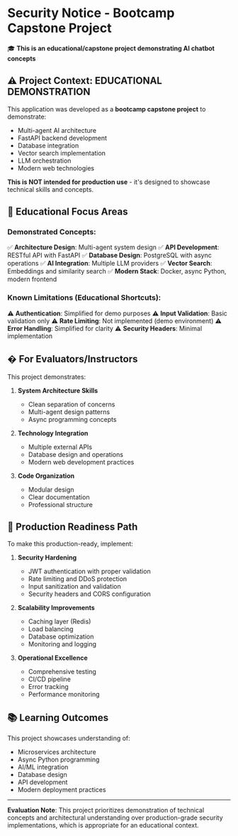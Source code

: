 # Security Notice - Bootcamp Capstone Project

🎓 **This is an educational/capstone project demonstrating AI chatbot concepts**

## ⚠️ Project Context: EDUCATIONAL DEMONSTRATION

This application was developed as a **bootcamp capstone project** to demonstrate:
- Multi-agent AI architecture
- FastAPI backend development
- Database integration
- Vector search implementation
- LLM orchestration
- Modern web technologies

**This is NOT intended for production use** - it's designed to showcase technical skills and concepts.

## 🎯 Educational Focus Areas

### Demonstrated Concepts:
✅ **Architecture Design**: Multi-agent system design
✅ **API Development**: RESTful API with FastAPI
✅ **Database Design**: PostgreSQL with async operations
✅ **AI Integration**: Multiple LLM providers
✅ **Vector Search**: Embeddings and similarity search
✅ **Modern Stack**: Docker, async Python, modern frontend

### Known Limitations (Educational Shortcuts):
⚠️ **Authentication**: Simplified for demo purposes
⚠️ **Input Validation**: Basic validation only
⚠️ **Rate Limiting**: Not implemented (demo environment)
⚠️ **Error Handling**: Simplified for clarity
⚠️ **Security Headers**: Minimal implementation

## � For Evaluators/Instructors

This project demonstrates:

1. **System Architecture Skills**
   - Clean separation of concerns
   - Multi-agent design patterns
   - Async programming concepts

2. **Technology Integration**
   - Multiple external APIs
   - Database design and operations
   - Modern web development practices

3. **Code Organization**
   - Modular design
   - Clear documentation
   - Professional structure

## 🔧 Production Readiness Path

To make this production-ready, implement:

1. **Security Hardening**
   - JWT authentication with proper validation
   - Rate limiting and DDoS protection
   - Input sanitization and validation
   - Security headers and CORS configuration

2. **Scalability Improvements**
   - Caching layer (Redis)
   - Load balancing
   - Database optimization
   - Monitoring and logging

3. **Operational Excellence**
   - Comprehensive testing
   - CI/CD pipeline
   - Error tracking
   - Performance monitoring

## 📚 Learning Outcomes

This project showcases understanding of:
- Microservices architecture
- Async Python programming
- AI/ML integration
- Database design
- API development
- Modern deployment practices

---

**Evaluation Note**: This project prioritizes demonstration of technical concepts and architectural understanding over production-grade security implementations, which is appropriate for an educational context.
